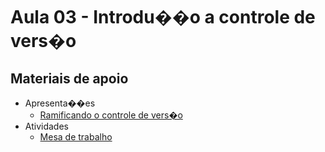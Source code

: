 # Aula 03 - Introdu��o a controle de vers�o

## Materiais de apoio

- Apresenta��es
	- [Ramificando o controle de vers�o](https://docs.google.com/presentation/d/1nEq-NgkzV5pNwYgBj7D-TsF2IQLYkVzj/edit?usp=sharing&ouid=105282487340930868863&rtpof=true&sd=true)
- Atividades
    - [Mesa de trabalho](https://docs.google.com/document/d/1kvd3SIi4bG6rHTLJ87qnvvrbPM0f7QFf_1rQnQ2JMQQ/edit?usp=sharing)